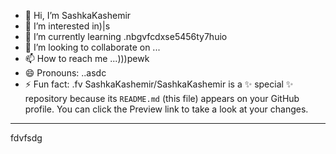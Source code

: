 - 👋 Hi, I’m SashkaKashemir
- 👀 I’m interested in)|s
- 🌱 I’m currently learning .nbgvfcdxse5456ty7huio
- 💞️ I’m looking to collaborate on ...
- 📫 How to reach me ...)))pewk
- 😄 Pronouns: ..asdc
- ⚡ Fun fact: .fv
SashkaKashemir/SashkaKashemir is a ✨ special ✨ repository because its `README.md` (this file) appears on your GitHub profile.
You can click the Preview link to take a look at your changes.
---
fdvfsdg
